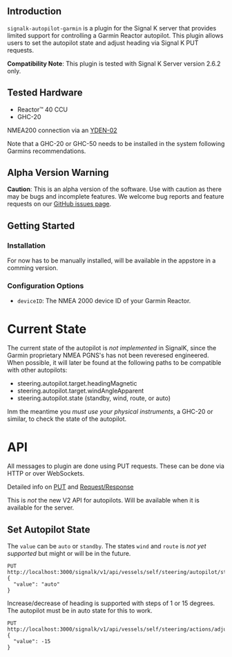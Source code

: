 ## Introduction

`signalk-autopilot-garmin` is a plugin for the Signal K server that provides limited support for controlling a Garmin Reactor autopilot. This plugin allows users to set the autopilot state and adjust heading via Signal K PUT requests.

**Compatibility Note**: This plugin is tested with Signal K Server version 2.6.2 only. 

## Tested Hardware

- Reactor™ 40 CCU
- GHC-20

NMEA200 connection via an [YDEN-02](https://www.yachtdevices.com.au/nmea-2000-ethernet-gateway-yden-02/)

Note that a GHC-20 or GHC-50 needs to be installed in the system following Garmins recommendations.


## Alpha Version Warning

**Caution**: This is an alpha version of the software. Use with caution as there may be bugs and incomplete features. We welcome bug reports and feature requests on our [GitHub issues page](https://github.com/jorgen-k/signalk-autopilot-garmin/issues).

## Getting Started

### Installation

For now has to be manually installed, will be available in the appstore in a comming version.

### Configuration Options

- `deviceID`: The NMEA 2000 device ID of your Garmin Reactor.

# Current State

The current state of the autopilot is *not implemented* in SignalK, since the Garmin proprietary NMEA PGNS's has not been reveresed engineered. When possible, it will later be found at the following paths to be compatible with other autopilots:

- steering.autopilot.target.headingMagnetic
- steering.autopilot.target.windAngleApparent
- steering.autopilot.state (standby, wind, route, or auto)

Inm the meantime you *must use your physical instruments*, a GHC-20 or similar, to check the state of the autopilot.

# API

All messages to plugin are done using PUT requests. These can be done via HTTP or over WebSockets.

Detailed info on [PUT](https://signalk.org/specification/1.7.0/doc/put.html) and [Request/Response](https://signalk.org/specification/1.7.0/doc/request_response.html)

This is *not* the new V2 API for autopilots. Will be available when it is available for the server. 

## Set Autopilot State

The `value` can be `auto` or `standby`. The states `wind` and `route` is *not yet supported* but might or will be in the future.

```
PUT http://localhost:3000/signalk/v1/api/vessels/self/steering/autopilot/state
{
  "value": "auto"
}
```

Increase/decrease of heading is supported with steps of 1 or 15 degrees. The autopilot must be in auto state for this to work.

```
PUT http://localhost:3000/signalk/v1/api/vessels/self/steering/actions/adjustHeading
{
  "value": -15
}
```


